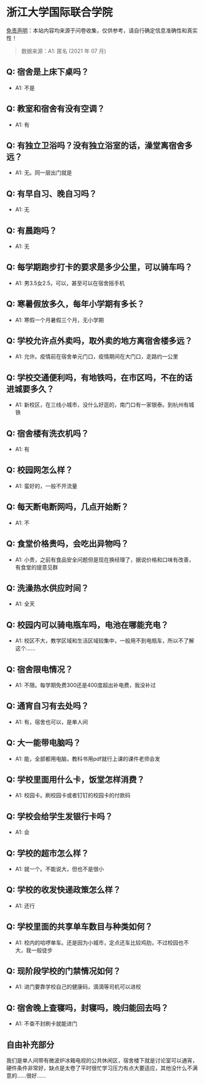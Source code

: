 # 浙江大学国际联合学院

[免责声明](https://colleges.chat/#_3)：本站内容均来源于问卷收集，仅供参考，请自行确定信息准确性和真实性！

> 数据来源：A1: 匿名 (2021 年 07 月)

## Q: 宿舍是上床下桌吗？

- A1: 不是

## Q: 教室和宿舍有没有空调？

- A1: 有

## Q: 有独立卫浴吗？没有独立浴室的话，澡堂离宿舍多远？

- A1: 无。同一层出门就是

## Q: 有早自习、晚自习吗？

- A1: 无

## Q: 有晨跑吗？

- A1: 无

## Q: 每学期跑步打卡的要求是多少公里，可以骑车吗？

- A1: 男3.5女2.5，可以，甚至可以在宿舍摇手机

## Q: 寒暑假放多久，每年小学期有多长？

- A1: 寒假一个月暑假三个月，无小学期

## Q: 学校允许点外卖吗，取外卖的地方离宿舍楼多远？

- A1: 允许。疫情前在宿舍单元门口，疫情期间在大门口，走路约一公里

## Q: 学校交通便利吗，有地铁吗，在市区吗，不在的话进城要多久？

- A1: 新校区，在三线小城市，没什么好逛的，南门口有一家银泰。到杭州有城铁

## Q: 宿舍楼有洗衣机吗？

- A1: 有

## Q: 校园网怎么样？

- A1: 蛮好的，一般不开流量

## Q: 每天断电断网吗，几点开始断？

- A1: 不

## Q: 食堂价格贵吗，会吃出异物吗？

- A1: 小贵，之前有食品安全问题但是现在换经理了，据说价格和口味有改善，有食堂的提意见群

## Q: 洗澡热水供应时间？

- A1: 全天

## Q: 校园内可以骑电瓶车吗，电池在哪能充电？

- A1: 校区不大，教学区域和生活区域较集中，一般用不到电瓶车，所以不了解这个……

## Q: 宿舍限电情况？

- A1: 不限。每学期免费300还是400度超出补电费，我没补过

## Q: 通宵自习有去处吗？

- A1: 有，宿舍也可以，是单人间

## Q: 大一能带电脑吗？

- A1: 能，全部都用电脑，教科书用pdf就行上课的课件老师会发

## Q: 学校里面用什么卡，饭堂怎样消费？

- A1: 校园卡。刷校园卡或者钉钉的校园卡的付款码

## Q: 学校会给学生发银行卡吗？

- A1: 会

## Q: 学校的超市怎么样？

- A1: 就一个。不能说大，但也不是很小

## Q: 学校的收发快递政策怎么样？

- A1: 还行

## Q: 学校里面的共享单车数目与种类如何？

- A1: 校内的哈啰单车。还是因为小城市，定点还车比较鸡肋，不过校园也不大，我一般徒步

## Q: 现阶段学校的门禁情况如何？

- A1: 进门要靠学校自己的健康码，滴滴等司机可以进校

## Q: 宿舍晚上查寝吗，封寝吗，晚归能回去吗？

- A1: 不查不封刷卡就能进门

## 自由补充部分

我们是单人间带有微波炉冰箱电视的公共休闲区，宿舍楼下就是讨论室可以通宵，硬件条件非常好，缺点是太卷了平时很忙学习压力有点大要适应，其他没什么不满意的……很好……